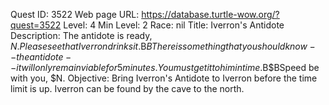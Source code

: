 Quest ID: 3522
Web page URL: https://database.turtle-wow.org/?quest=3522
Level: 4
Min Level: 2
Race: nil
Title: Iverron's Antidote
Description: The antidote is ready, $N. Please see that Iverron drinks it.$B$BThere is something that you should know -- the antidote -- it will only remain viable for 5 minutes. You must get it to him in time.$B$BSpeed be with you, $N.
Objective: Bring Iverron's Antidote to Iverron before the time limit is up. Iverron can be found by the cave to the north.
